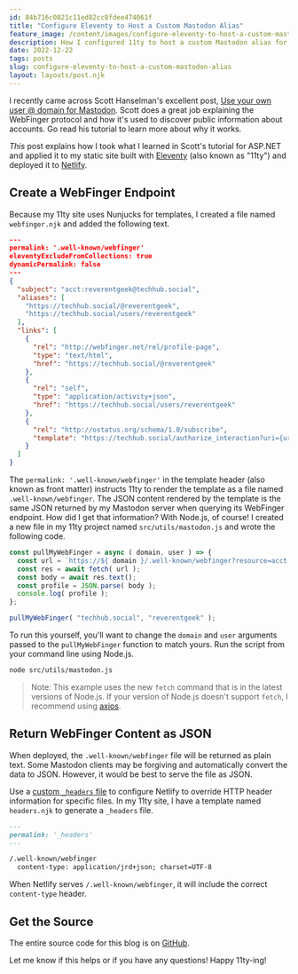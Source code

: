```yaml
---
id: 84b716c0821c11ed82cc8fdee474061f
title: "Configure Eleventy to Host a Custom Mastodon Alias"
feature_image: /content/images/configure-eleventy-to-host-a-custom-mastodon-alias/configure-eleventy-to-host-a-custom-mastodon-alias.jpg
description: How I configured 11ty to host a custom Mastodon alias for my domain.
date: 2022-12-22
tags: posts
slug: configure-eleventy-to-host-a-custom-mastodon-alias
layout: layouts/post.njk
---
```


I recently came across Scott Hanselman's excellent post, [Use your own user @ domain for Mastodon](https://www.hanselman.com/blog/use-your-own-user-domain-for-mastodon-discoverability-with-the-webfinger-protocol-without-hosting-a-server). Scott does a great job explaining the WebFinger protocol and how it's used to discover public information about accounts. Go read his tutorial to learn more about why it works.

_This_ post explains how I took what I learned in Scott's tutorial for ASP.NET and applied it to my static site built with [Eleventy](https://www.11ty.dev/) (also known as "11ty") and deployed it to [Netlify](https://www.netlify.com/).

## Create a WebFinger Endpoint

Because my 11ty site uses Nunjucks for templates, I created a file named `webfinger.njk` and added the following text.

```json
---
permalink: '.well-known/webfinger'
eleventyExcludeFromCollections: true
dynamicPermalink: false
---
{
  "subject": "acct:reverentgeek@techhub.social",
  "aliases": [
    "https://techhub.social/@reverentgeek",
    "https://techhub.social/users/reverentgeek"
  ],
  "links": [
    {
      "rel": "http://webfinger.net/rel/profile-page",
      "type": "text/html",
      "href": "https://techhub.social/@reverentgeek"
    },
    {
      "rel": "self",
      "type": "application/activity+json",
      "href": "https://techhub.social/users/reverentgeek"
    },
    {
      "rel": "http://ostatus.org/schema/1.0/subscribe",
      "template": "https://techhub.social/authorize_interaction?uri={uri}"
    }
  ]
}
```

The `permalink: '.well-known/webfinger'` in the template header (also known as front matter) instructs 11ty to render the template as a file named `.well-known/webfinger`. The JSON content rendered by the template is the same JSON returned by my Mastodon server when querying its WebFinger endpoint. How did I get that information? With Node.js, of course! I created a new file in my 11ty project named `src/utils/mastodon.js` and wrote the following code.

```js
const pullMyWebFinger = async ( domain, user ) => {
  const url = `https://${ domain }/.well-known/webfinger?resource=acct:${ user }@${ domain }`;
  const res = await fetch( url );
  const body = await res.text();
  const profile = JSON.parse( body );
  console.log( profile );
};

pullMyWebFinger( "techhub.social", "reverentgeek" );
```

To run this yourself, you'll want to change the `domain` and `user` arguments passed to the `pullMyWebFinger` function to match yours. Run the script from your command line using Node.js.

```sh
node src/utils/mastodon.js
```

> Note: This example uses the new `fetch` command that is in the latest versions of Node.js. If your version of Node.js doesn't support `fetch`, I recommend using [axios](https://www.npmjs.com/package/axios).

## Return WebFinger Content as JSON

When deployed, the `.well-known/webfinger` file will be returned as plain text. Some Mastodon clients may be forgiving and automatically convert the data to JSON. However, it would be best to serve the file as JSON.

Use a [custom `_headers` file](https://docs.netlify.com/routing/headers/) to configure Netlify to override HTTP header information for specific files. In my 11ty site, I have a template named `headers.njk` to generate a `_headers` file.

```md
---
permalink: '_headers'
---

/.well-known/webfinger
  content-type: application/jrd+json; charset=UTF-8
```

When Netlify serves `/.well-known/webfinger`, it will include the correct `content-type` header.

## Get the Source

The entire source code for this blog is on [GitHub](https://github.com/reverentgeek/blog).

Let me know if this helps or if you have any questions! Happy 11ty-ing!
